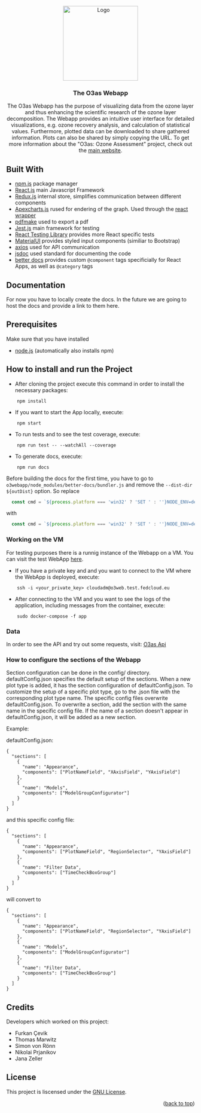 <div id="top"></div>


<!-- PROJECT LOGO -->
<br />
<div align="center">
  <a href="https://git.scc.kit.edu/synergy.o3as/o3webapp/-/blob/develop">
    <img src="https://o3as.data.kit.edu/img/logos/o3as-logo.svg" alt="Logo" width="200" height="200">
  </a>

<h3 align="center">The O3as Webapp</h3>

  <p align="center">
    The O3as Webapp has the purpose of visualizing data from the ozone layer
    and thus enhancing the scientific research of the ozone layer decomposition.
    The Webapp provides an intuitive user interface for detailed visualizations,
    e.g. ozone recovery analysis, and calculation of statistical values. Furthermore,
    plotted data can be downloaded to share gathered information. Plots can also be shared by simply copying the URL.
    To get more information about the "O3as: Ozone Assessment" project, check out the <a href="https://o3as.data.kit.edu/">main website</a>.
  </p>
</div>

## Built With

- [npm.js](https://www.npmjs.com/) package manager
- [React.js](https://reactjs.org/) main Javascript Framework
- [Redux.js](https://redux.js.org/) internal store, simplifies communication between different components
- [Apexcharts.js](https://apexcharts.com/) rused for endering of the graph. Used through the [react wrapper](https://apexcharts.com/docs/react-charts/)
- [pdfmake](http://pdfmake.org/#/) used to export a pdf
- [Jest.js](https://jestjs.io/) main framework for testing
- [React Testing Library](https://testing-library.com/docs/react-testing-library/intro/) provides more React specific tests
- [MaterialUI](https://mui.com/) provides styled input components (similiar to Bootstrap)
- [axios](https://axios-http.com/docs/intro) used for API communication
- [jsdoc](https://jsdoc.app/index.html) used standard for documenting the code
- [better docs](https://betterdocs.co/) provides custom `@component` tags specificially for React Apps, as well as `@category` tags

## Documentation
For now you have to locally create the docs. In the future we are going to host the docs and provide a link to them here.


## Prerequisites

Make sure that you have installed

- [node.js](https://nodejs.dev/learn/how-to-install-nodejs) (automatically also installs npm)

## How to install and run the Project

- After cloning the project execute this command in order to install the necessary packages:

```
    npm install
```

- If you want to start the App locally, execute:

```
    npm start
```

- To run tests and to see the test coverage, execute:

```
    npm run test -- --watchAll --coverage 
```

- To generate docs, execute:
```
    npm run docs
```

Before building the docs for the first time, you have to go to `o3webapp/node_modules/better-docs/bundler.js` and remove the `--dist-dir ${outDist}` option. So replace
```js
  const cmd = `${process.platform === 'win32' ? 'SET ' : ''}NODE_ENV=development parcel build ${entry} --dist-dir ${outDist}`
```
with
```js
  const cmd = `${process.platform === 'win32' ? 'SET ' : ''}NODE_ENV=development parcel build ${entry}`
```

### Working on the VM

For testing purposes there is a runnig instance of the Webapp on a VM. You can visit the test WebApp [here](http://o3web.test.fedcloud.eu:3000/).

- If you have a private key and and you want to connect to the VM where the WebApp is deployed, execute:

```
    ssh -i <your_private_key> cloudadm@o3web.test.fedcloud.eu
```

- After connecting to the VM and you want to see the logs of the application, including messages from the container, execute:

```
    sudo docker-compose -f app
```

### Data
In order to see the API and try out some requests, visit: [O3as Api](https://api.o3as.fedcloud.eu/api/v1/ui/#/)

### How to configure the sections of the Webapp

Section configuration can be done in the config/ directory.
defaultConfig.json specifies the default setup of the sections.
When a new plot type is added, it has the section configuration of defaultConfig.json.
To customize the setup of a specific plot type, go to the .json file with the corresponding plot type name.
The specific config files overwrite defaultConfig.json.
To overwrite a section, add the section with the same name in the specific config file.
If the name of a section doesn't appear in defaultConfig.json, it will be added as a new section.

Example:

defaultConfig.json:
```
{
  "sections": [
    {
      "name": "Appearance",
      "components": ["PlotNameField", "XAxisField", "YAxisField"]
    },
    {
      "name": "Models",
      "components": ["ModelGroupConfigurator"]
    }
  ]
}
```
and this specific config file:
```
{
  "sections": [
    {
      "name": "Appearance",
      "components": ["PlotNameField", "RegionSelector", "YAxisField"]
    },
    {
      "name": "Filter Data",
      "components": ["TimeCheckBoxGroup"]
    }
  ]
}
```
will convert to
```
{
  "sections": [
    {
      "name": "Appearance",
      "components": ["PlotNameField", "RegionSelector", "YAxisField"]
    },
    {
      "name": "Models",
      "components": ["ModelGroupConfigurator"]
    },
    {
      "name": "Filter Data",
      "components": ["TimeCheckBoxGroup"]
    }
  ]
}
```


## Credits

Developers which worked on this project:

- Furkan Çevik
- Thomas Marwitz
- Simon von Rönn
- Nikolai Prjanikov
- Jana Zeller


## License
This project is liscensed under the [GNU License](https://git.scc.kit.edu/synergy.o3as/o3webapp/-/blob/develop/LICENSE).


<p align="right">(<a href="#top">back to top</a>)</p>
